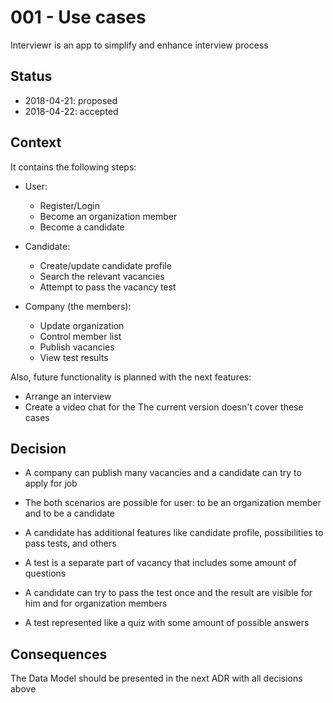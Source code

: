 # 001 - Use cases

Interviewr is an app to simplify and enhance interview process

## Status

* 2018-04-21: proposed
* 2018-04-22: accepted

## Context

It contains the following steps:

* User:
  * Register/Login
  * Become an organization member
  * Become a candidate

* Candidate:
  * Create/update candidate profile
  * Search the relevant vacancies
  * Attempt to pass the vacancy test

* Company (the members):
  * Update organization
  * Control member list
  * Publish vacancies
  * View test results

Also, future functionality is planned with the next features:
* Arrange an interview
* Create a video chat for the
The current version doesn't cover these cases

## Decision

* A company can publish many vacancies and a candidate can try to apply for job
* The both scenarios are possible for user: to be an organization member and to be a candidate
* A candidate has additional features like candidate profile, possibilities to pass tests, and others

* A test is a separate part of vacancy that includes some amount of questions
* A candidate can try to pass the test once and the result are visible for him and for organization members
* A test represented like a quiz with some amount of possible answers

## Consequences

The Data Model should be presented in the next ADR with all decisions above